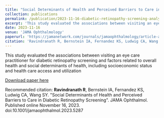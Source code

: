 ```yaml
---
title: "Social Determinants of Health and Perceived Barriers to Care in Diabetic Retinopathy Screening"
collection: publications
permalink: /publication/2023-11-16-diabetic-retinopathy-screening-analysis
excerpt: 'This study evaluated the associations between visiting an eye care practitioner for diabetic retinopathy screening and factors related to overall health and social determinants of health, including socioeconomic status and health care access and utilization'
date: 2023-11-16
venue: 'JAMA Ophthalmology'
paperurl: 'https://jamanetwork.com/journals/jamaophthalmology/article-abstract/2811932'
citation: 'Ravindranath R, Bernstein IA, Fernandez KS, Ludwig CA, Wang SY. &quot;Social Determinants of Health and Perceived Barriers to Care in Diabetic Retinopathy Screening&quot;. JAMA Ophthalmol. Published online November 16, 2023. doi:10.1001/jamaophthalmol.2023.5287'
---
```

This study evaluated the associations between visiting an eye care practitioner for diabetic retinopathy screening and factors related to overall health and social determinants of health, including socioeconomic status and health care access and utilization

[Download paper here](https://jamanetwork.com/journals/jamaophthalmology/article-abstract/2811932)

Recommended citation: **Ravindranath R**, Bernstein IA, Fernandez KS, Ludwig CA, Wang SY. "Social Determinants of Health and Perceived Barriers to Care in Diabetic Retinopathy Screening". JAMA Ophthalmol. Published online November 16, 2023. doi:10.1001/jamaophthalmol.2023.5287